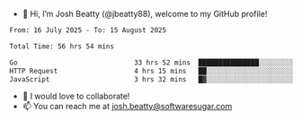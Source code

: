 - 👋 Hi, I’m Josh Beatty (@jbeatty88), welcome to my GitHub profile!

<!--START_SECTION:waka-->

```txt
From: 16 July 2025 - To: 15 August 2025

Total Time: 56 hrs 54 mins

Go                             33 hrs 52 mins  ███████████████░░░░░░░░░░   59.53 %
HTTP Request                   4 hrs 15 mins   ██░░░░░░░░░░░░░░░░░░░░░░░   07.48 %
JavaScript                     3 hrs 32 mins   █▓░░░░░░░░░░░░░░░░░░░░░░░   06.22 %
```

<!--END_SECTION:waka-->

- 💞️ I would love to collaborate!
- 📫 You can reach me at josh.beatty@softwaresugar.com

<!---
jbeatty88/jbeatty88 is a ✨ special ✨ repository because its `README.md` (this file) appears on your GitHub profile.
You can click the Preview link to take a look at your changes.
--->
